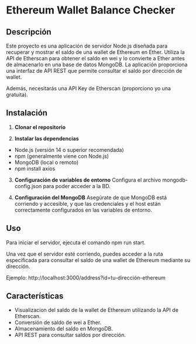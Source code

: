 # Ethereum Wallet Balance Checker

## Descripción

Este proyecto es una aplicación de servidor Node.js diseñada para recuperar y mostrar el saldo de una wallet de Ethereum en Ether. Utiliza la API de Etherscan para obtener el saldo en wei y lo convierte a Ether antes de almacenarlo en una base de datos MongoDB. La aplicación proporciona una interfaz de API REST que permite consultar el saldo por dirección de wallet.

Además, necesitarás una API Key de Etherscan (proporciono yo una gratuita).

## Instalación

1. **Clonar el repositorio**
   

2. **Instalar las dependencias**
   
- Node.js (versión 14 o superior recomendada)
- npm (generalmente viene con Node.js)
- MongoDB (local o remoto)
- npm install axios

3. **Configuración de variables de entorno**
   Configura el archivo mongodb-config.json para poder acceder a la BD.

4. **Configuración del MongoDB**
   Asegúrate de que MongoDB está corriendo y accesible, y que las credenciales y el host están correctamente configurados en las variables de entorno.

## Uso

Para iniciar el servidor, ejecuta el comando npm run start.

Una vez que el servidor esté corriendo, puedes acceder a la ruta especificada para consultar el saldo de una wallet de Ethereum mediante su dirección.

Ejemplo: http://localhost:3000/address?id=tu-dirección-ethereum

## Características

- Visualizacion del saldo de la wallet de Ethereum utilizando la API de Etherscan.
- Conversión de saldo de wei a Ether.
- Almacenamiento del saldo en MongoDB.
- API REST para consultar saldos por dirección.

